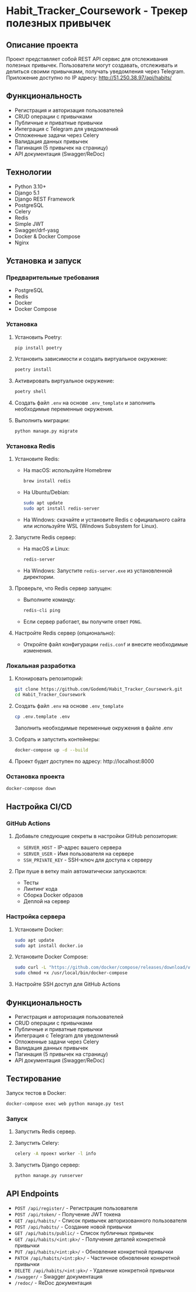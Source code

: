 # Habit_Tracker_Coursework - Трекер полезных привычек

## Описание проекта

Проект представляет собой REST API сервис для отслеживания полезных привычек. Пользователи могут создавать, отслеживать и делиться своими привычками, получать уведомления через Telegram.
Приложение доступно по IP адресу: http://51.250.38.97/api/habits/
## Функциональность

- Регистрация и авторизация пользователей
- CRUD операции с привычками
- Публичные и приватные привычки
- Интеграция с Telegram для уведомлений
- Отложенные задачи через Celery
- Валидация данных привычек
- Пагинация (5 привычек на страницу)
- API документация (Swagger/ReDoc)

## Технологии

- Python 3.10+
- Django 5.1
- Django REST Framework
- PostgreSQL
- Celery
- Redis
- Simple JWT
- Swagger/drf-yasg
- Docker & Docker Compose
- Nginx


## Установка и запуск

### Предварительные требования

- PostgreSQL
- Redis
- Docker
- Docker Compose

### Установка

1. Установить Poetry:
    ```bash
    pip install poetry
    ```
2. Установить зависимости и создать виртуальное окружение:
    ```bash
    poetry install
    ```
3. Активировать виртуальное окружение:
    ```bash
    poetry shell
    ```
4. Создать файл `.env` на основе `.env_template` и заполнить необходимые переменные окружения.

5. Выполнить миграции:
    ```bash
    python manage.py migrate
    ```

### Установка Redis

1. Установите Redis:
   - На macOS: используйте Homebrew
     ```sh
     brew install redis
     ```
   - На Ubuntu/Debian:
     ```sh
     sudo apt update
     sudo apt install redis-server
     ```
   - На Windows: скачайте и установите Redis с официального сайта или используйте WSL (Windows Subsystem for Linux).

2. Запустите Redis сервер:
   - На macOS и Linux:
     ```sh
     redis-server
     ```
   - На Windows:
     Запустите `redis-server.exe` из установленной директории.

3. Проверьте, что Redis сервер запущен:
   - Выполните команду:
     ```sh
     redis-cli ping
     ```
   - Если сервер работает, вы получите ответ `PONG`.

4. Настройте Redis сервер (опционально):
   - Откройте файл конфигурации `redis.conf` и внесите необходимые изменения.

### Локальная разработка

1. Клонировать репозиторий:

   ```bash
   git clone https://github.com/Godemd/Habit_Tracker_Coursework.git
   cd Habit_Tracker_Coursework
   ```

2. Создать файл `.env` на основе `.env_template`

   ```bash
   cp .env.template .env
   ```

   Заполнить необходимые переменные окружения в файле .env

3. Собрать и запустить контейнеры:

   ```bash
   docker-compose up -d --build
   ```

4. Проект будет доступен по адресу: http://localhost:8000

### Остановка проекта

```bash
docker-compose down
```
## Настройка CI/CD

### GitHub Actions

1. Добавьте следующие секреты в настройки GitHub репозитория:

   - `SERVER_HOST` - IP-адрес вашего сервера
   - `SERVER_USER` - Имя пользователя на сервере
   - `SSH_PRIVATE_KEY` - SSH-ключ для доступа к серверу

2. При пуше в ветку main автоматически запускаются:
   - Тесты
   - Линтинг кода
   - Сборка Docker образов
   - Деплой на сервер

### Настройка сервера

1. Установите Docker:

   ```bash
   sudo apt update
   sudo apt install docker.io
   ```

2. Установите Docker Compose:

   ```bash
   sudo curl -L "https://github.com/docker/compose/releases/download/v2.24.1/docker-compose-$(uname -s)-$(uname -m)" -o /usr/local/bin/docker-compose
   sudo chmod +x /usr/local/bin/docker-compose
   ```

3. Настройте SSH доступ для GitHub Actions

## Функциональность

- Регистрация и авторизация пользователей
- CRUD операции с привычками
- Публичные и приватные привычки
- Интеграция с Telegram для уведомлений
- Отложенные задачи через Celery
- Валидация данных привычек
- Пагинация (5 привычек на страницу)
- API документация (Swagger/ReDoc)

## Тестирование

Запуск тестов в Docker:

```bash
docker-compose exec web python manage.py test
```
### Запуск

1. Запустить Redis сервер.

2. Запустить Celery:
    ```bash
    celery -A проект worker -l info
    ```
3. Запустить Django сервер:
    ```bash
    python manage.py runserver
    ```

## API Endpoints

- `POST /api/register/` - Регистрация пользователя
- `POST /api/token/` - Получение JWT токена
- `GET /api/habits/` - Список привычек авторизованного пользователя
- `POST /api/habits/` - Создание новой привычки
- `GET /api/habits/public/` - Список публичных привычек
- `GET /api/habits/<int:pk>/` - Получение деталей конкретной привычки
- `PUT /api/habits/<int:pk>/` - Обновление конкретной привычки
- `PATCH /api/habits/<int:pk>/` - Частичное обновление конкретной привычки
- `DELETE /api/habits/<int:pk>/` - Удаление конкретной привычки
- `/swagger/` - Swagger документация
- `/redoc/` - ReDoc документация

